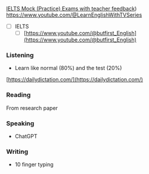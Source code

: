 [IELTS Mock (Practice) Exams with teacher feedback](https://www.youtube.com/playlist?list=PLT4o5xHgvqv9XN57ZaI9HOqwzKg46w0H_))
https://www.youtube.com/@LearnEnglishWithTVSeries

- [ ] IELTS
    - [ ] [https://www.youtube.com/@butfirst_English](https://www.youtube.com/@butfirst_English)

### Listening

- Learn like normal (80%) and the test (20%)

[https://dailydictation.com/](https://dailydictation.com/)

### Reading

From research paper

### Speaking

- ChatGPT

### Writing

- 10 finger typing
